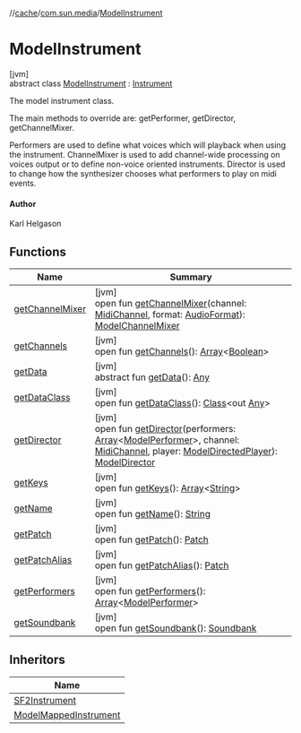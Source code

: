 //[cache](../../../index.md)/[com.sun.media](../index.md)/[ModelInstrument](index.md)

# ModelInstrument

[jvm]\
abstract class [ModelInstrument](index.md) : [Instrument](https://docs.oracle.com/javase/8/docs/api/javax/sound/midi/Instrument.html)

The model instrument class. 

The main methods to override are: getPerformer, getDirector, getChannelMixer. 

Performers are used to define what voices which will playback when using the instrument. ChannelMixer is used to add channel-wide processing on voices output or to define non-voice oriented instruments. Director is used to change how the synthesizer chooses what performers to play on midi events.

#### Author

Karl Helgason

## Functions

| Name | Summary |
|---|---|
| [getChannelMixer](get-channel-mixer.md) | [jvm]<br>open fun [getChannelMixer](get-channel-mixer.md)(channel: [MidiChannel](https://docs.oracle.com/javase/8/docs/api/javax/sound/midi/MidiChannel.html), format: [AudioFormat](https://docs.oracle.com/javase/8/docs/api/javax/sound/sampled/AudioFormat.html)): [ModelChannelMixer](../-model-channel-mixer/index.md) |
| [getChannels](get-channels.md) | [jvm]<br>open fun [getChannels](get-channels.md)(): [Array](https://kotlinlang.org/api/latest/jvm/stdlib/kotlin/-array/index.html)&lt;[Boolean](https://kotlinlang.org/api/latest/jvm/stdlib/kotlin/-boolean/index.html)&gt; |
| [getData](../-s-f2-sample/index.md#1311705738%2FFunctions%2F-82533025) | [jvm]<br>abstract fun [getData](../-s-f2-sample/index.md#1311705738%2FFunctions%2F-82533025)(): [Any](https://kotlinlang.org/api/latest/jvm/stdlib/kotlin/-any/index.html) |
| [getDataClass](../-s-f2-sample/index.md#1847946936%2FFunctions%2F-82533025) | [jvm]<br>open fun [getDataClass](../-s-f2-sample/index.md#1847946936%2FFunctions%2F-82533025)(): [Class](https://docs.oracle.com/javase/8/docs/api/java/lang/Class.html)&lt;out [Any](https://kotlinlang.org/api/latest/jvm/stdlib/kotlin/-any/index.html)&gt; |
| [getDirector](get-director.md) | [jvm]<br>open fun [getDirector](get-director.md)(performers: [Array](https://kotlinlang.org/api/latest/jvm/stdlib/kotlin/-array/index.html)&lt;[ModelPerformer](../-model-performer/index.md)&gt;, channel: [MidiChannel](https://docs.oracle.com/javase/8/docs/api/javax/sound/midi/MidiChannel.html), player: [ModelDirectedPlayer](../-model-directed-player/index.md)): [ModelDirector](../-model-director/index.md) |
| [getKeys](get-keys.md) | [jvm]<br>open fun [getKeys](get-keys.md)(): [Array](https://kotlinlang.org/api/latest/jvm/stdlib/kotlin/-array/index.html)&lt;[String](https://docs.oracle.com/javase/8/docs/api/java/lang/String.html)&gt; |
| [getName](../-s-f2-sample/index.md#1635503817%2FFunctions%2F-82533025) | [jvm]<br>open fun [getName](../-s-f2-sample/index.md#1635503817%2FFunctions%2F-82533025)(): [String](https://docs.oracle.com/javase/8/docs/api/java/lang/String.html) |
| [getPatch](../-model-mapped-instrument/index.md#404430618%2FFunctions%2F-82533025) | [jvm]<br>open fun [getPatch](../-model-mapped-instrument/index.md#404430618%2FFunctions%2F-82533025)(): [Patch](https://docs.oracle.com/javase/8/docs/api/javax/sound/midi/Patch.html) |
| [getPatchAlias](get-patch-alias.md) | [jvm]<br>open fun [getPatchAlias](get-patch-alias.md)(): [Patch](https://docs.oracle.com/javase/8/docs/api/javax/sound/midi/Patch.html) |
| [getPerformers](get-performers.md) | [jvm]<br>open fun [getPerformers](get-performers.md)(): [Array](https://kotlinlang.org/api/latest/jvm/stdlib/kotlin/-array/index.html)&lt;[ModelPerformer](../-model-performer/index.md)&gt; |
| [getSoundbank](../-s-f2-sample/index.md#-929831557%2FFunctions%2F-82533025) | [jvm]<br>open fun [getSoundbank](../-s-f2-sample/index.md#-929831557%2FFunctions%2F-82533025)(): [Soundbank](https://docs.oracle.com/javase/8/docs/api/javax/sound/midi/Soundbank.html) |

## Inheritors

| Name |
|---|
| [SF2Instrument](../-s-f2-instrument/index.md) |
| [ModelMappedInstrument](../-model-mapped-instrument/index.md) |
